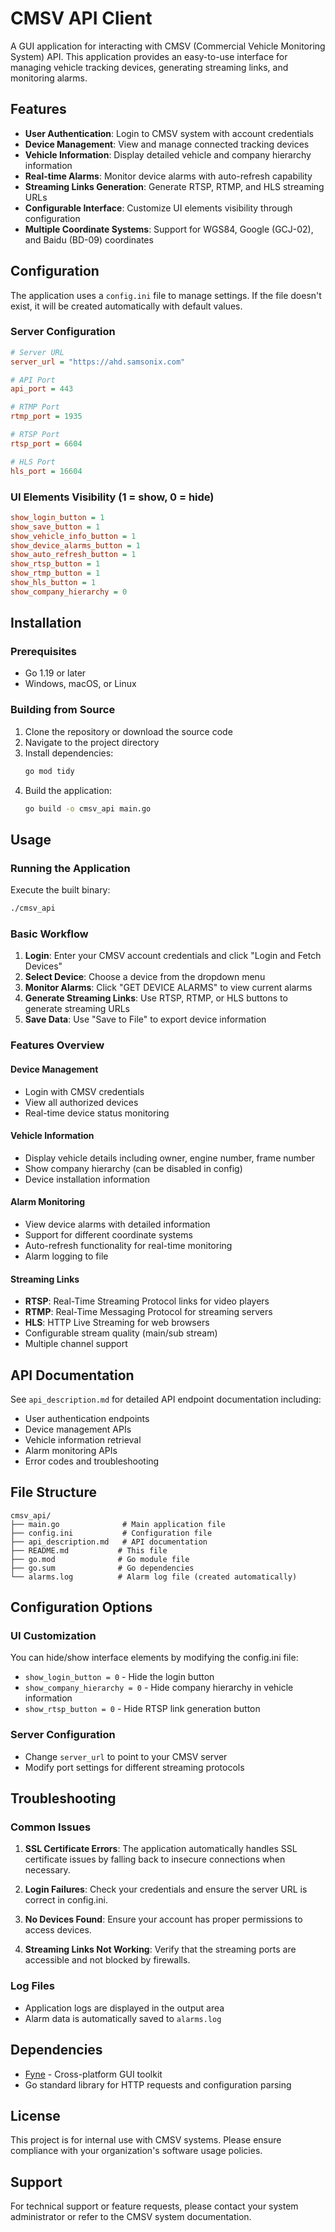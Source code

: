 # CMSV API Client

A GUI application for interacting with CMSV (Commercial Vehicle Monitoring System) API. This application provides an easy-to-use interface for managing vehicle tracking devices, generating streaming links, and monitoring alarms.

## Features

- **User Authentication**: Login to CMSV system with account credentials
- **Device Management**: View and manage connected tracking devices
- **Vehicle Information**: Display detailed vehicle and company hierarchy information
- **Real-time Alarms**: Monitor device alarms with auto-refresh capability
- **Streaming Links Generation**: Generate RTSP, RTMP, and HLS streaming URLs
- **Configurable Interface**: Customize UI elements visibility through configuration
- **Multiple Coordinate Systems**: Support for WGS84, Google (GCJ-02), and Baidu (BD-09) coordinates

## Configuration

The application uses a `config.ini` file to manage settings. If the file doesn't exist, it will be created automatically with default values.

### Server Configuration
```ini
# Server URL
server_url = "https://ahd.samsonix.com"

# API Port
api_port = 443

# RTMP Port
rtmp_port = 1935

# RTSP Port
rtsp_port = 6604

# HLS Port
hls_port = 16604
```

### UI Elements Visibility (1 = show, 0 = hide)
```ini
show_login_button = 1
show_save_button = 1
show_vehicle_info_button = 1
show_device_alarms_button = 1
show_auto_refresh_button = 1
show_rtsp_button = 1
show_rtmp_button = 1
show_hls_button = 1
show_company_hierarchy = 0
```

## Installation

### Prerequisites
- Go 1.19 or later
- Windows, macOS, or Linux

### Building from Source
1. Clone the repository or download the source code
2. Navigate to the project directory
3. Install dependencies:
   ```bash
   go mod tidy
   ```
4. Build the application:
   ```bash
   go build -o cmsv_api main.go
   ```

## Usage

### Running the Application
Execute the built binary:
```bash
./cmsv_api
```

### Basic Workflow
1. **Login**: Enter your CMSV account credentials and click "Login and Fetch Devices"
2. **Select Device**: Choose a device from the dropdown menu
3. **Monitor Alarms**: Click "GET DEVICE ALARMS" to view current alarms
4. **Generate Streaming Links**: Use RTSP, RTMP, or HLS buttons to generate streaming URLs
5. **Save Data**: Use "Save to File" to export device information

### Features Overview

#### Device Management
- Login with CMSV credentials
- View all authorized devices
- Real-time device status monitoring

#### Vehicle Information
- Display vehicle details including owner, engine number, frame number
- Show company hierarchy (can be disabled in config)
- Device installation information

#### Alarm Monitoring
- View device alarms with detailed information
- Support for different coordinate systems
- Auto-refresh functionality for real-time monitoring
- Alarm logging to file

#### Streaming Links
- **RTSP**: Real-Time Streaming Protocol links for video players
- **RTMP**: Real-Time Messaging Protocol for streaming servers
- **HLS**: HTTP Live Streaming for web browsers
- Configurable stream quality (main/sub stream)
- Multiple channel support

## API Documentation

See `api_description.md` for detailed API endpoint documentation including:
- User authentication endpoints
- Device management APIs
- Vehicle information retrieval
- Alarm monitoring APIs
- Error codes and troubleshooting

## File Structure

```
cmsv_api/
├── main.go              # Main application file
├── config.ini           # Configuration file
├── api_description.md   # API documentation
├── README.md           # This file
├── go.mod              # Go module file
├── go.sum              # Go dependencies
└── alarms.log          # Alarm log file (created automatically)
```

## Configuration Options

### UI Customization
You can hide/show interface elements by modifying the config.ini file:

- `show_login_button = 0` - Hide the login button
- `show_company_hierarchy = 0` - Hide company hierarchy in vehicle information
- `show_rtsp_button = 0` - Hide RTSP link generation button

### Server Configuration
- Change `server_url` to point to your CMSV server
- Modify port settings for different streaming protocols

## Troubleshooting

### Common Issues

1. **SSL Certificate Errors**: The application automatically handles SSL certificate issues by falling back to insecure connections when necessary.

2. **Login Failures**: Check your credentials and ensure the server URL is correct in config.ini.

3. **No Devices Found**: Ensure your account has proper permissions to access devices.

4. **Streaming Links Not Working**: Verify that the streaming ports are accessible and not blocked by firewalls.

### Log Files
- Application logs are displayed in the output area
- Alarm data is automatically saved to `alarms.log`

## Dependencies

- [Fyne](https://fyne.io/) - Cross-platform GUI toolkit
- Go standard library for HTTP requests and configuration parsing

## License

This project is for internal use with CMSV systems. Please ensure compliance with your organization's software usage policies.

## Support

For technical support or feature requests, please contact your system administrator or refer to the CMSV system documentation.
